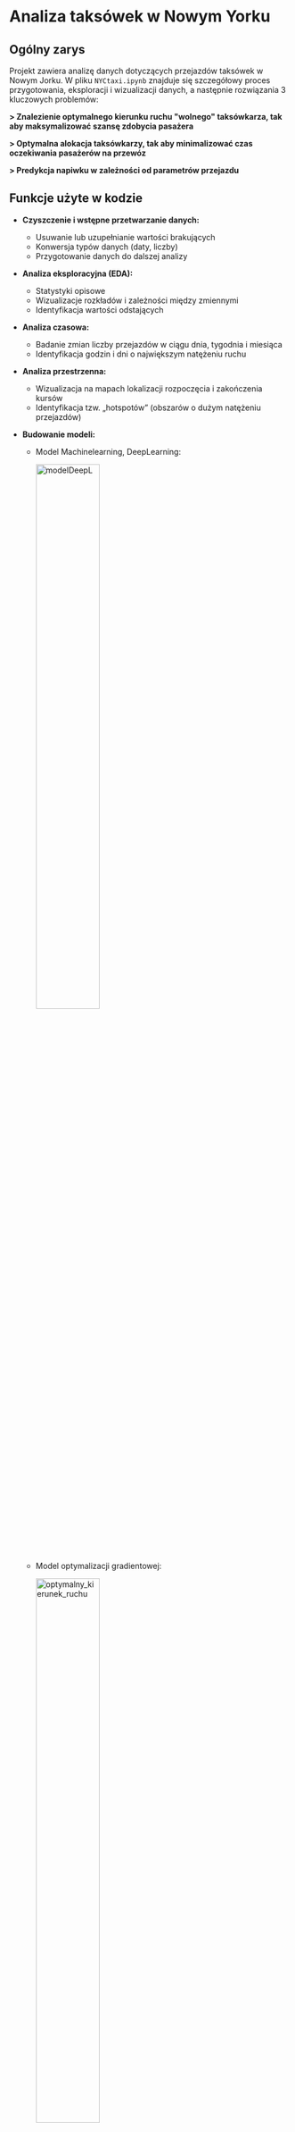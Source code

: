 # Analiza taksówek w Nowym Yorku 

## Ogólny zarys
Projekt zawiera analizę danych dotyczących przejazdów taksówek w Nowym Jorku.
W pliku `NYCtaxi.ipynb` znajduje się szczegółowy proces przygotowania, eksploracji i wizualizacji danych, a następnie rozwiązania 3 kluczowych problemów:

**> Znalezienie optymalnego kierunku ruchu "wolnego" taksówkarza, tak aby maksymalizować szansę zdobycia pasażera**

**> Optymalna alokacja taksówkarzy, tak aby minimalizować czas oczekiwania pasażerów na przewóz**

**> Predykcja napiwku w zależności od parametrów przejazdu**

## Funkcje użyte w kodzie
- **Czyszczenie i wstępne przetwarzanie danych:**  
  - Usuwanie lub uzupełnianie wartości brakujących  
  - Konwersja typów danych (daty, liczby)  
  - Przygotowanie danych do dalszej analizy

- **Analiza eksploracyjna (EDA):**  
  - Statystyki opisowe
  - Wizualizacje rozkładów i zależności między zmiennymi  
  - Identyfikacja wartości odstających

- **Analiza czasowa:**  
  - Badanie zmian liczby przejazdów w ciągu dnia, tygodnia i miesiąca  
  - Identyfikacja godzin i dni o największym natężeniu ruchu

- **Analiza przestrzenna:**  
  - Wizualizacja na mapach lokalizacji rozpoczęcia i zakończenia kursów  
  - Identyfikacja tzw. „hotspotów” (obszarów o dużym natężeniu przejazdów)

- **Budowanie modeli:**  
  - Model Machinelearning, DeepLearning:

    <img src="https://github.com/user-attachments/assets/6c65908e-6224-4918-9386-eecf02fc484f" alt="modelDeepL" width="50%" style="display: block; margin-left: 0;"  />

  - Model optymalizacji gradientowej:

    <img src="https://github.com/user-attachments/assets/c94dae02-af28-4e33-bf08-dc60ef6e2ab1" alt="optymalny_kierunek_ruchu" width="50%" style="display: block; margin-left: 0;"  />

  - Model algorytmu zachłannego:

    <img src="https://github.com/user-attachments/assets/0f41924b-76c4-4fed-a768-fa4b2d2186bf" alt="mapa_rozlozenia_taxi" width="50%" style="display: block; margin-left: 0;" />


## Wymagania
Aby uruchomić analizę w środowisku lokalnym potrzebne są następujące pliki:

> https://github.com/codeforgermany/click_that_hood/blob/main/public/data/new-york-city-boroughs.geojson

> https://d37ci6vzurychx.cloudfront.net/trip-data/yellow_tripdata_2009-01.parquet









